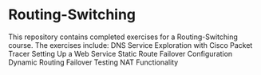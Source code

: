 # Routing-Switching
This repository contains completed exercises for a Routing-Switching course. 
The exercises include: 
DNS Service Exploration with Cisco Packet Tracer
Setting Up a Web Service 
Static Route Failover Configuration
Dynamic Routing Failover 
Testing NAT Functionality
